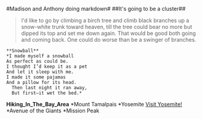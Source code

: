 #Madison and Anthony doing markdown#
##It's going to be a cluster##

>I'd like to go by climbing a birch tree and climb black branches up a snow-white trunk toward heaven, till the tree could bear no more but dipped its top and set me down again. That would be good both going and coming back. One could do worse than be a swinger of branches.

```
**Snowball**
*I made myself a snowball
As perfect as could be.
I thought I’d keep it as a pet
And let it sleep with me.
I made it some pajamas
And a pillow for its head.
  Then last night it ran away,
  But first—it wet the bed.*
```

  **Hiking_In_The_Bay_Area**
  *Mount Tamalpais
  *Yosemite [Visit Yosemite!](http://www.nps.gov/yose/index.htm)
  *Avenue of the Giants
  *Mission Peak